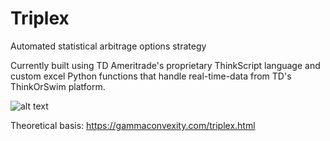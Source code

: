 # Triplex
Automated statistical arbitrage options strategy

Currently built using TD Ameritrade's proprietary ThinkScript language and custom excel Python functions that handle real-time-data from TD's ThinkOrSwim platform.

![alt text](https://github.com/GammaConvexity/Triplex/sample.png?raw=true)

Theoretical basis: https://gammaconvexity.com/triplex.html
